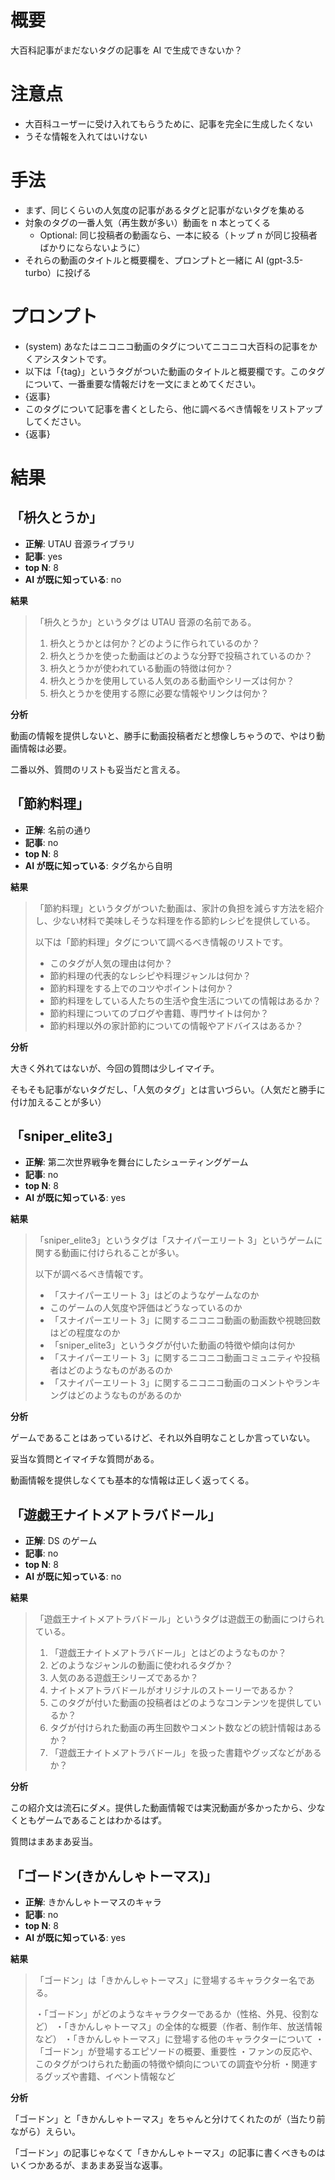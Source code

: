 # 概要

大百科記事がまだないタグの記事を AI で生成できないか？

# 注意点

- 大百科ユーザーに受け入れてもらうために、記事を完全に生成したくない
- うそな情報を入れてはいけない

# 手法

- まず、同じくらいの人気度の記事があるタグと記事がないタグを集める
- 対象のタグの一番人気（再生数が多い）動画を n 本とってくる
  - Optional: 同じ投稿者の動画なら、一本に絞る（トップ n が同じ投稿者ばかりにならないように）
- それらの動画のタイトルと概要欄を、プロンプトと一緒に AI (gpt-3.5-turbo）に投げる

# プロンプト

- (system) あなたはニコニコ動画のタグについてニコニコ大百科の記事をかくアシスタントです。
- 以下は「{tag}」というタグがついた動画のタイトルと概要欄です。このタグについて、一番重要な情報だけを一文にまとめてください。
- {返事}
- このタグについて記事を書くとしたら、他に調べるべき情報をリストアップしてください。
- {返事}

# 結果

## 「枡久とうか」

- **正解**: UTAU 音源ライブラリ
- **記事**: yes
- **top N**: 8
- **AI が既に知っている**: no

**結果**

> 「枡久とうか」というタグは UTAU 音源の名前である。
>
> 1. 枡久とうかとは何か？どのように作られているのか？
> 2. 枡久とうかを使った動画はどのような分野で投稿されているのか？
> 3. 枡久とうかが使われている動画の特徴は何か？
> 4. 枡久とうかを使用している人気のある動画やシリーズは何か？
> 5. 枡久とうかを使用する際に必要な情報やリンクは何か？

**分析**

動画の情報を提供しないと、勝手に動画投稿者だと想像しちゃうので、やはり動画情報は必要。

二番以外、質問のリストも妥当だと言える。

## 「節約料理」

- **正解**: 名前の通り
- **記事**: no
- **top N**: 8
- **AI が既に知っている**: タグ名から自明

**結果**

> 「節約料理」というタグがついた動画は、家計の負担を減らす方法を紹介し、少ない材料で美味しそうな料理を作る節約レシピを提供している。
>
> 以下は「節約料理」タグについて調べるべき情報のリストです。
>
> - このタグが人気の理由は何か？
> - 節約料理の代表的なレシピや料理ジャンルは何か？
> - 節約料理をする上でのコツやポイントは何か？
> - 節約料理をしている人たちの生活や食生活についての情報はあるか？
> - 節約料理についてのブログや書籍、専門サイトは何か？
> - 節約料理以外の家計節約についての情報やアドバイスはあるか？

**分析**

大きく外れてはないが、今回の質問は少しイマイチ。

そもそも記事がないタグだし、「人気のタグ」とは言いづらい。（人気だと勝手に付け加えることが多い）

## 「sniper_elite3」

- **正解**: 第二次世界戦争を舞台にしたシューティングゲーム
- **記事**: no
- **top N**: 8
- **AI が既に知っている**: yes

**結果**

> 「sniper_elite3」というタグは「スナイパーエリート 3」というゲームに関する動画に付けられることが多い。
>
> 以下が調べるべき情報です。
>
> - 「スナイパーエリート 3」はどのようなゲームなのか
> - このゲームの人気度や評価はどうなっているのか
> - 「スナイパーエリート 3」に関するニコニコ動画の動画数や視聴回数はどの程度なのか
> - 「sniper_elite3」というタグが付いた動画の特徴や傾向は何か
> - 「スナイパーエリート 3」に関するニコニコ動画コミュニティや投稿者はどのようなものがあるのか
> - 「スナイパーエリート 3」に関するニコニコ動画のコメントやランキングはどのようなものがあるのか

**分析**

ゲームであることはあっているけど、それ以外自明なことしか言っていない。

妥当な質問とイマイチな質問がある。

動画情報を提供しなくても基本的な情報は正しく返ってくる。

## 「遊戯王ナイトメアトラバドール」

- **正解**: DS のゲーム
- **記事**: no
- **top N**: 8
- **AI が既に知っている**: no

**結果**

> 「遊戯王ナイトメアトラバドール」というタグは遊戯王の動画につけられている。
>
> 1. 「遊戯王ナイトメアトラバドール」とはどのようなものか？
> 2. どのようなジャンルの動画に使われるタグか？
> 3. 人気のある遊戯王シリーズであるか？
> 4. ナイトメアトラバドールがオリジナルのストーリーであるか？
> 5. このタグが付いた動画の投稿者はどのようなコンテンツを提供しているか？
> 6. タグが付けられた動画の再生回数やコメント数などの統計情報はあるか？
> 7. 「遊戯王ナイトメアトラバドール」を扱った書籍やグッズなどがあるか？

**分析**

この紹介文は流石にダメ。提供した動画情報では実況動画が多かったから、少なくともゲームであることはわかるはず。

質問はまあまあ妥当。

## 「ゴードン(きかんしゃトーマス)」

- **正解**: きかんしゃトーマスのキャラ
- **記事**: no
- **top N**: 8
- **AI が既に知っている**: yes

**結果**

> 「ゴードン」は「きかんしゃトーマス」に登場するキャラクター名である。
>
> ・「ゴードン」がどのようなキャラクターであるか（性格、外見、役割など）
> ・「きかんしゃトーマス」の全体的な概要（作者、制作年、放送情報など）
> ・「きかんしゃトーマス」に登場する他のキャラクターについて
> ・「ゴードン」が登場するエピソードの概要、重要性
> ・ファンの反応や、このタグがつけられた動画の特徴や傾向についての調査や分析
> ・関連するグッズや書籍、イベント情報など

**分析**

「ゴードン」と「きかんしゃトーマス」をちゃんと分けてくれたのが（当たり前ながら）えらい。

「ゴードン」の記事じゃなくて「きかんしゃトーマス」の記事に書くべきものはいくつかあるが、まあまあ妥当な返事。
